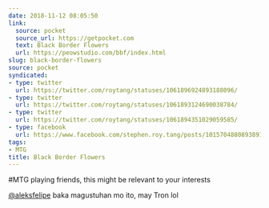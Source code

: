 ```yaml
---
date: 2018-11-12 08:05:50
link:
  source: pocket
  source_url: https://getpocket.com
  text: Black Border Flowers
  url: https://peowstudio.com/bbf/index.html
slug: black-border-flowers
source: pocket
syndicated:
- type: twitter
  url: https://twitter.com/roytang/statuses/1061896924893188096/
- type: twitter
  url: https://twitter.com/roytang/statuses/1061893124690038784/
- type: twitter
  url: https://twitter.com/roytang/statuses/1061894351029059585/
- type: facebook
  url: https://www.facebook.com/stephen.roy.tang/posts/10157048808938912
tags:
- MTG
title: Black Border Flowers
---
```


#MTG playing friends, this might be relevant to your interests

[@aleksfelipe](https://twitter.com/aleksfelipe/) baka magustuhan mo ito, may Tron lol